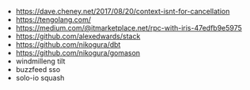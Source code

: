 - https://dave.cheney.net/2017/08/20/context-isnt-for-cancellation
- https://tengolang.com/
- https://medium.com/@itmarketplace.net/rpc-with-iris-47edfb9e5975
- https://github.com/alexedwards/stack
- https://github.com/nikogura/dbt
- https://github.com/nikogura/gomason
- windmilleng tilt
- buzzfeed sso
- solo-io squash
